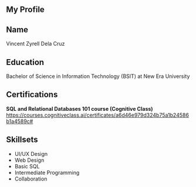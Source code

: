 ## My Profile
## Name
Vincent Zyrell Dela Cruz
## Education
Bachelor of Science in Information Technology (BSIT) at New Era University
## Certifications
<strong>SQL and Relational Databases 101 course (Cognitive Class)</strong><br>
https://courses.cognitiveclass.ai/certificates/a6d46e979d324b75a1b24586b1a4589c#
## Skillsets
<ul>
  <li>UI/UX Design</li>
  <li>Web Design</li>
  <li>Basic SQL</li>
  <li>Intermediate Programming</li>
  <li>Collaboration</li>
</ul>

<!--
**VincentZyrellDelaCruz/VincentZyrellDelaCruz** is a ✨ _special_ ✨ repository because its `README.md` (this file) appears on your GitHub profile.

Here are some ideas to get you started:

- 🔭 I’m currently working on ...
- 🌱 I’m currently learning ...
- 👯 I’m looking to collaborate on ...
- 🤔 I’m looking for help with ...
- 💬 Ask me about ...
- 📫 How to reach me: ...
- 😄 Pronouns: ...
- ⚡ Fun fact: ...
-->
